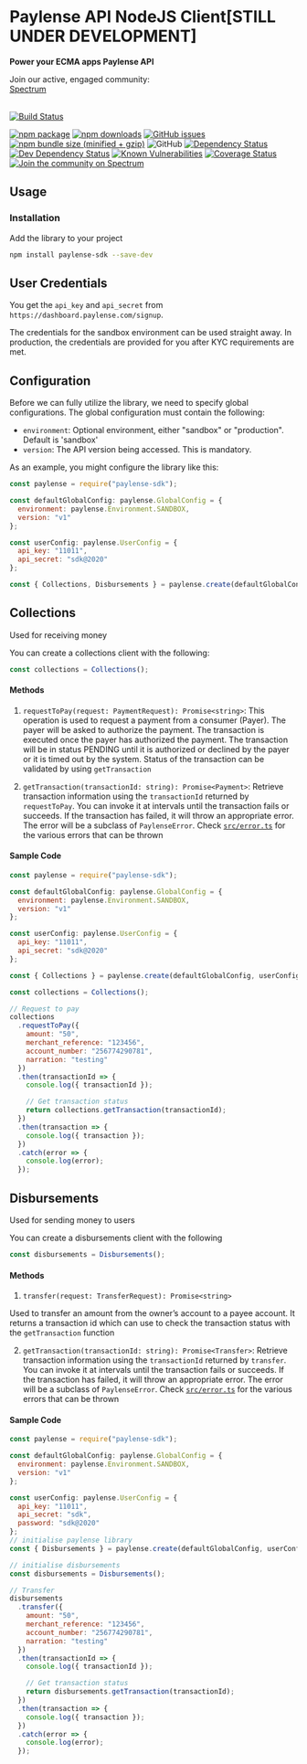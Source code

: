 # Paylense API NodeJS Client[STILL UNDER DEVELOPMENT]</h1>

<strong>Power your ECMA apps Paylense API</strong>

<div>
  Join our active, engaged community: <br>
  <a href="https://spectrum.chat/paylense-api-sdk/">Spectrum</a>
  <br><br>
</div>


[![Build Status](https://travis-ci.org/winopay/paylense-node-sdk.svg?branch=master)](https://travis-ci.org/winopay/paylense-node-sdk)

[![npm package](https://img.shields.io/npm/v/paylense-sdk/latest.svg?style=flat-square)](https://www.npmjs.com/package/paylense-sdk)
[![npm downloads](https://img.shields.io/npm/dt/paylense-sdk.svg?style=flat-square)](https://www.npmjs.com/package/paylense-sdk)
[![GitHub issues](https://img.shields.io/github/issues/winopay/paylense-node-sdk.svg?style=flat-square)](https://github.com/winopay/paylense-node-sdk)
[![npm bundle size (minified + gzip)](https://img.shields.io/bundlephobia/minzip/paylense-sdk.svg?style=flat-square)](https://www.npmjs.com/package/paylense-sdk)
![GitHub](https://img.shields.io/github/license/winopay/paylense-node-sdk.svg?style=flat-square)
[![Dependency Status](https://david-dm.org/winopay/paylense-node-sdk.svg)](https://david-dm.org/winopay/paylense-node-sdk)
[![Dev Dependency Status](https://david-dm.org/winopay/paylense-node-sdk.svg#info=devDependencies)](https://david-dm.org/winopay/paylense-node-sdk#info=devDependencies)
[![Known Vulnerabilities](https://snyk.io/test/github/winopay/paylense-node-sdk/badge.svg?targetFile=package.json)](https://snyk.io/test/github/winopay/paylense-node-sdk?targetFile=package.json)
[![Coverage Status](https://coveralls.io/repos/github/winopay/paylense-node-sdk/badge.svg?branch=master)](https://coveralls.io/github/winopay/paylense-node-sdk?branch=master)
[![Join the community on Spectrum](https://withspectrum.github.io/badge/badge.svg)](https://spectrum.chat/paylense-api-sdk/)


## Usage

### Installation

Add the library to your project

```sh
npm install paylense-sdk --save-dev
```

## User Credentials

You get the `api_key` and `api_secret` from `https://dashboard.paylense.com/signup`.

The credentials for the sandbox environment can be used straight away. In production, the credentials are provided for you after KYC requirements are met.

## Configuration

Before we can fully utilize the library, we need to specify global configurations. The global configuration must contain the following:

- `environment`: Optional environment, either "sandbox" or "production". Default is 'sandbox'
- `version`: The API version being accessed. This is mandatory.

As an example, you might configure the library like this:

```js
const paylense = require("paylense-sdk");

const defaultGlobalConfig: paylense.GlobalConfig = {
  environment: paylense.Environment.SANDBOX,
  version: "v1"
};

const userConfig: paylense.UserConfig = {
  api_key: "11011",
  api_secret: "sdk@2020"
};

const { Collections, Disbursements } = paylense.create(defaultGlobalConfig, userConfig);
```

## Collections

Used for receiving money

You can create a collections client with the following:

```js
const collections = Collections();
```

#### Methods

1. `requestToPay(request: PaymentRequest): Promise<string>`: This operation is used to request a payment from a consumer (Payer). The payer will be asked to authorize the payment. The transaction is executed once the payer has authorized the payment. The transaction will be in status PENDING until it is authorized or declined by the payer or it is timed out by the system. Status of the transaction can be validated by using `getTransaction`

2. `getTransaction(transactionId: string): Promise<Payment>`: Retrieve transaction information using the `transactionId` returned by `requestToPay`. You can invoke it at intervals until the transaction fails or succeeds. If the transaction has failed, it will throw an appropriate error. The error will be a subclass of `PaylenseError`. Check [`src/error.ts`](https://github.com/winopay/paylense-node-sdk/blob/master/src/errors.ts) for the various errors that can be thrown

#### Sample Code

```js
const paylense = require("paylense-sdk");

const defaultGlobalConfig: paylense.GlobalConfig = {
  environment: paylense.Environment.SANDBOX,
  version: "v1"
};

const userConfig: paylense.UserConfig = {
  api_key: "11011",
  api_secret: "sdk@2020"
};

const { Collections } = paylense.create(defaultGlobalConfig, userConfig);

const collections = Collections();

// Request to pay
collections
  .requestToPay({
    amount: "50",
    merchant_reference: "123456",
    account_number: "256774290781",
    narration: "testing"
  })
  .then(transactionId => {
    console.log({ transactionId });

    // Get transaction status
    return collections.getTransaction(transactionId);
  })
  .then(transaction => {
    console.log({ transaction });
  })
  .catch(error => {
    console.log(error);
  });
```

## Disbursements

Used for sending money to users

You can create a disbursements client with the following

```js
const disbursements = Disbursements();
```

#### Methods

1. `transfer(request: TransferRequest): Promise<string>`

Used to transfer an amount from the owner’s account to a payee account. It returns a transaction id which can use to check the transaction status with the `getTransaction` function

2. `getTransaction(transactionId: string): Promise<Transfer>`: Retrieve transaction information using the `transactionId` returned by `transfer`. You can invoke it at intervals until the transaction fails or succeeds. If the transaction has failed, it will throw an appropriate error. The error will be a subclass of `PaylenseError`. Check [`src/error.ts`](https://github.com/winopay/paylense-node-sdk/blob/master/src/errors.ts) for the various errors that can be thrown

#### Sample Code

```js
const paylense = require("paylense-sdk");

const defaultGlobalConfig: paylense.GlobalConfig = {
  environment: paylense.Environment.SANDBOX,
  version: "v1"
};

const userConfig: paylense.UserConfig = {
  api_key: "11011",
  api_secret: "sdk",
  password: "sdk@2020"
};
// initialise paylense library
const { Disbursements } = paylense.create(defaultGlobalConfig, userConfig);

// initialise disbursements
const disbursements = Disbursements();

// Transfer
disbursements
  .transfer({
    amount: "50",
    merchant_reference: "123456",
    account_number: "256774290781",
    narration: "testing"
  })
  .then(transactionId => {
    console.log({ transactionId });

    // Get transaction status
    return disbursements.getTransaction(transactionId);
  })
  .then(transaction => {
    console.log({ transaction });
  })
  .catch(error => {
    console.log(error);
  });
```
